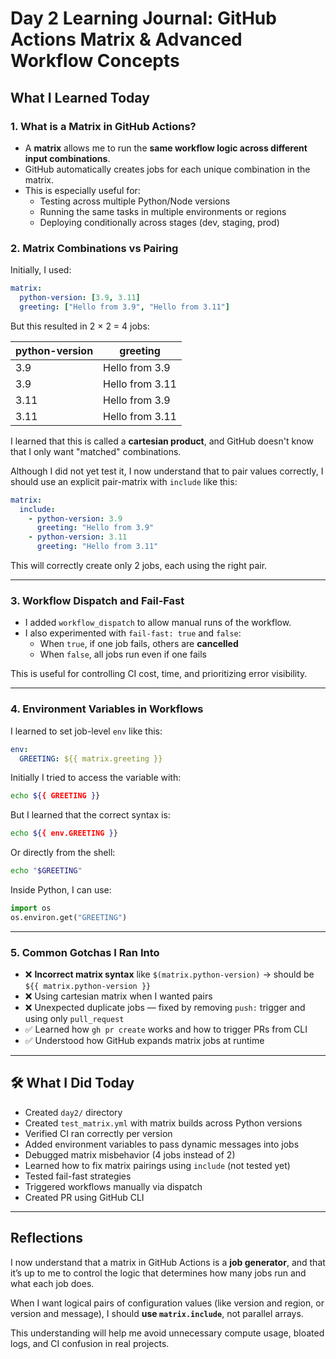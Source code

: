 # Day 2 Learning Journal: GitHub Actions Matrix & Advanced Workflow Concepts

## What I Learned Today

### 1. What is a Matrix in GitHub Actions?

- A **matrix** allows me to run the **same workflow logic across different input combinations**.
- GitHub automatically creates jobs for each unique combination in the matrix.
- This is especially useful for:
  - Testing across multiple Python/Node versions
  - Running the same tasks in multiple environments or regions
  - Deploying conditionally across stages (dev, staging, prod)

### 2. Matrix Combinations vs Pairing

Initially, I used:

```yaml
matrix:
  python-version: [3.9, 3.11]
  greeting: ["Hello from 3.9", "Hello from 3.11"]
```

But this resulted in 2 × 2 = 4 jobs:

| python-version | greeting        |
| -------------- | --------------- |
| 3.9            | Hello from 3.9  |
| 3.9            | Hello from 3.11 |
| 3.11           | Hello from 3.9  |
| 3.11           | Hello from 3.11 |

I learned that this is called a **cartesian product**, and GitHub doesn't know that I only want "matched" combinations.

Although I did not yet test it, I now understand that to pair values correctly, I should use an explicit pair-matrix with `include` like this:

```yaml
matrix:
  include:
    - python-version: 3.9
      greeting: "Hello from 3.9"
    - python-version: 3.11
      greeting: "Hello from 3.11"
```

This will correctly create only 2 jobs, each using the right pair.

---

### 3. Workflow Dispatch and Fail-Fast

- I added `workflow_dispatch` to allow manual runs of the workflow.
- I also experimented with `fail-fast: true` and `false`:
  - When `true`, if one job fails, others are **cancelled**
  - When `false`, all jobs run even if one fails

This is useful for controlling CI cost, time, and prioritizing error visibility.

---

### 4. Environment Variables in Workflows

I learned to set job-level `env` like this:

```yaml
env:
  GREETING: ${{ matrix.greeting }}
```

Initially I tried to access the variable with:

```bash
echo ${{ GREETING }}
```

But I learned that the correct syntax is:

```bash
echo ${{ env.GREETING }}
```

Or directly from the shell:

```bash
echo "$GREETING"
```

Inside Python, I can use:

```python
import os
os.environ.get("GREETING")
```

---

### 5. Common Gotchas I Ran Into

- ❌ **Incorrect matrix syntax** like `$(matrix.python-version)` → should be `${{ matrix.python-version }}`
- ❌ Using cartesian matrix when I wanted pairs
- ❌ Unexpected duplicate jobs — fixed by removing `push:` trigger and using only `pull_request`
- ✅ Learned how `gh pr create` works and how to trigger PRs from CLI
- ✅ Understood how GitHub expands matrix jobs at runtime

---

## 🛠️ What I Did Today

- Created `day2/` directory
- Created `test_matrix.yml` with matrix builds across Python versions
- Verified CI ran correctly per version
- Added environment variables to pass dynamic messages into jobs
- Debugged matrix misbehavior (4 jobs instead of 2)
- Learned how to fix matrix pairings using `include` (not tested yet)
- Tested fail-fast strategies
- Triggered workflows manually via dispatch
- Created PR using GitHub CLI

---

## Reflections

I now understand that a matrix in GitHub Actions is a **job generator**, and that it’s up to me to control the logic that determines how many jobs run and what each job does.

When I want logical pairs of configuration values (like version and region, or version and message), I should **use `matrix.include`**, not parallel arrays.

This understanding will help me avoid unnecessary compute usage, bloated logs, and CI confusion in real projects.

